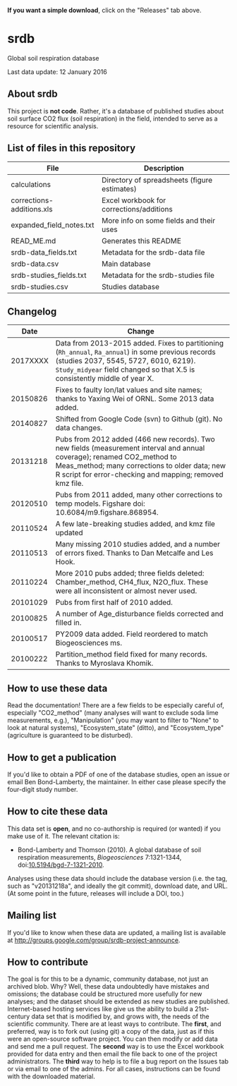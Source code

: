  **If you want a simple download**, click on the "Releases" tab above.
 
 srdb
====

Global soil respiration database

Last data update: 12 January 2016

About srdb
-----------------------
This project is **not code**. Rather, it's a database of published studies
about soil surface CO2 flux (soil respiration) in the field, intended to
serve as a resource for scientific analysis.

List of files in this repository
-----------------------

File						|	Description
----------------------------|------------------------------------------------
calculations				|	Directory of spreadsheets (figure estimates)
corrections-additions.xls	|	Excel workbook for corrections/additions 
expanded_field_notes.txt	|	More info on some fields and their uses 
READ_ME.md					|	Generates this README
srdb-data_fields.txt		|	Metadata for the srdb-data file
srdb-data.csv				|	Main database
srdb-studies_fields.txt		|	Metadata for the srdb-studies file
srdb-studies.csv			|	Studies database

Changelog
-----------------------

Date		|	Change
----------- | ------------------------------------------------------------
2017XXXX    |   Data from 2013-2015 added. Fixes to partitioning (`Rh_annual`, `Ra_annual`) in some previous records (studies 2037, 5545, 5727, 6010, 6219). `Study_midyear` field changed so that X.5 is consistently middle of year X.
20150826    |   Fixes to faulty lon/lat values and site names; thanks to Yaxing Wei of ORNL. Some 2013 data added.
20140827	|	Shifted from Google Code (svn) to Github (git). No data changes.
20131218	|	Pubs from 2012 added (466 new records).	Two new fields (measurement interval and annual coverage); renamed CO2_method to Meas_method; many corrections to older data; new R script for error-checking and mapping; removed kmz file.
20120510	|	Pubs from 2011 added, many other corrections to temp models. Figshare doi: 10.6084/m9.figshare.868954.
20110524	|	A few late-breaking studies added, and kmz file updated
20110513	|	Many missing 2010 studies added, and a number of errors fixed. Thanks to Dan Metcalfe and Les Hook.
20110224	|	More 2010 pubs added; three fields deleted: Chamber_method, CH4_flux, N2O_flux. These were all inconsistent or almost never used.
20101029	|	Pubs from first half of 2010 added.
20100825	|	A number of Age_disturbance fields corrected and filled in.
20100517	|	PY2009 data added. Field reordered to match Biogeosciences ms.
20100222	|	Partition_method field fixed for many records. Thanks to Myroslava Khomik.

How to use these data
-----------------------
Read the documentation! There are a few fields to be especially careful of, especially "CO2_method" (many analyses will want to exclude soda lime measurements, e.g.), "Manipulation" (you may want to filter to "None" to look at natural systems), "Ecosystem_state" (ditto), and "Ecosystem_type" (agriculture is guaranteed to be disturbed).

How to get a publication
-----------------------
If you'd like to obtain a PDF of one of the database studies, open an issue or email Ben Bond-Lamberty, the maintainer. In either case please specify the four-digit study number.                                  

How to cite these data
-----------------------
This data set is **open**, and no co-authorship is required (or wanted) if you make use of it. The relevant citation is:
* Bond-Lamberty and Thomson (2010). A global database of soil respiration measurements, *Biogeosciences* 7:1321-1344, doi:[10.5194/bgd-7-1321-2010](http://dx.doi.org/10.5194/bgd-7-1321-2010).

Analyses using these data should include the database version (i.e. the tag, such as "v20131218a", and ideally the git commit), download date, and URL. (At some point in the future, releases will include a DOI, too.)

Mailing list
-----------------------
If you'd like to know when these data are updated, a mailing list is available at http://groups.google.com/group/srdb-project-announce.

How to contribute
-----------------------
The goal is for this to be a dynamic, community database, not just an
archived blob. Why? Well, these data undoubtedly have mistakes and
omissions; the database could be structured more usefully for new
analyses; and the dataset should be extended as new studies are
published. Internet-based hosting services like give us the ability to build a 21st-century data set that is
modified by, and grows with, the needs of the scientific community.
There are at least ways to contribute. The **first**, and preferred, way is
to fork out (using git) a copy of the data, just as if this were
an open-source software project. You can then modify or add data and
send me a pull request. The **second** way
is to use the Excel workbook provided for data entry
and then email the file back to one of the project administrators. The
**third** way to help is to file a bug report on the Issues tab or via email
to one of the admins. For all cases, instructions can be found with the
downloaded material.


